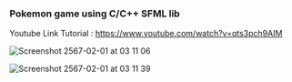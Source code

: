 ### Pokemon game using C/C++ SFML lib
Youtube Link Tutorial : https://www.youtube.com/watch?v=qts3pch9AIM  


![Screenshot 2567-02-01 at 03 11 06](https://github.com/thanatat64/POKEMONGAME/assets/88770587/6029000a-5123-4ac1-b094-43c902dfe57c)  

![Screenshot 2567-02-01 at 03 11 39](https://github.com/thanatat64/POKEMONGAME/assets/88770587/0e730332-1345-403a-8a38-d4f6e06fa7c5)
